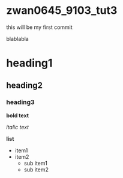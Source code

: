 # zwan0645_9103_tut3

this will be my first commit 

blablabla

# heading1
## heading2
### heading3

**bold text**

*italic text*

**list**

- item1
- item2
    - sub item1
    - sub item2

